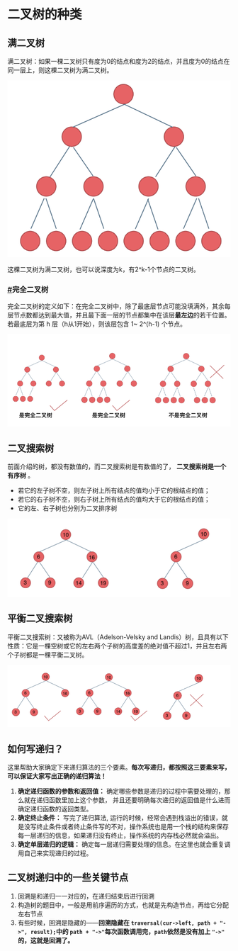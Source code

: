 # 二叉树的种类

## 满二叉树

满二叉树：如果一棵二叉树只有度为0的结点和度为2的结点，并且度为0的结点在同一层上，则这棵二叉树为满二叉树。

![1708234323602](image/二叉树的种类/1708234323602.png)

这棵二叉树为满二叉树，也可以说深度为k，有2^k-1个节点的二叉树。

### [#](https://www.programmercarl.com/%E4%BA%8C%E5%8F%89%E6%A0%91%E7%90%86%E8%AE%BA%E5%9F%BA%E7%A1%80.html#%E5%AE%8C%E5%85%A8%E4%BA%8C%E5%8F%89%E6%A0%91)完全二叉树

完全二叉树的定义如下：在完全二叉树中，除了最底层节点可能没填满外，其余每层节点数都达到最大值，并且最下面一层的节点都集中在该层**最左边**的若干位置。若最底层为第 h 层（h从1开始），则该层包含 1~ 2^(h-1) 个节点。

![1708234365630](image/二叉树的种类/1708234365630.png)

## 二叉搜索树

前面介绍的树，都没有数值的，而二叉搜索树是有数值的了， **二叉搜索树是一个有序树** 。

* 若它的左子树不空，则左子树上所有结点的值均小于它的根结点的值；
* 若它的右子树不空，则右子树上所有结点的值均大于它的根结点的值；
* 它的左、右子树也分别为二叉排序树

![1708234401189](image/二叉树的种类/1708234401189.png)

## 平衡二叉搜索树

平衡二叉搜索树：又被称为AVL（Adelson-Velsky and Landis）树，且具有以下性质：它是一棵空树或它的左右两个子树的高度差的绝对值不超过1，并且左右两个子树都是一棵平衡二叉树。

![1708234433641](image/二叉树的种类/1708234433641.png)

## 如何写递归？

这里帮助大家确定下来递归算法的三个要素。**每次写递归，都按照这三要素来写，可以保证大家写出正确的递归算法！**

1. **确定递归函数的参数和返回值：** 确定哪些参数是递归的过程中需要处理的，那么就在递归函数里加上这个参数， 并且还要明确每次递归的返回值是什么进而确定递归函数的返回类型。
2. **确定终止条件：** 写完了递归算法, 运行的时候，经常会遇到栈溢出的错误，就是没写终止条件或者终止条件写的不对，操作系统也是用一个栈的结构来保存每一层递归的信息，如果递归没有终止，操作系统的内存栈必然就会溢出。
3. **确定单层递归的逻辑：** 确定每一层递归需要处理的信息。在这里也就会重复调用自己来实现递归的过程。

## 二叉树递归中的一些关键节点

1. 回溯是和递归一一对应的，在递归结束后进行回溯
2. 构造树的题目中，一般是用前序遍历的方式，也就是先构造节点，再给它分配左右节点
3. 有些时候，回溯是隐藏的——**回溯隐藏在 `traversal(cur->left, path + "->", result);`中的 `path + "->"`每次函数调用完，`path`依然是没有加上 `"->"` 的，这就是回溯了。**
